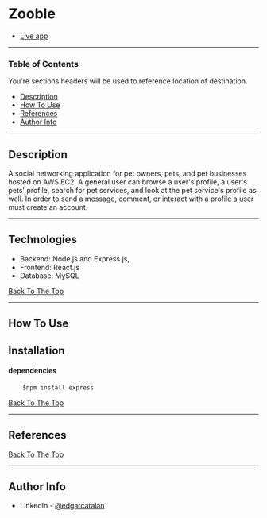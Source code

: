 # Zooble
- [Live app](https://zoou.app/)


---

### Table of Contents
You're sections headers will be used to reference location of destination.

- [Description](#description)
- [How To Use](#how-to-use)
- [References](#references)
- [Author Info](#author-info)

---

## Description

A social networking application for pet owners, pets, and pet businesses hosted on AWS EC2. A general user can browse a user's profile, a user's pets' profile, search for pet services, and look at the pet service's profile as well. In order to send a message, comment, or interact with a profile a user must create an account.
 

---

## Technologies

- Backend: Node.js and Express.js, 
- Frontend: React.js 
- Database: MySQL

[Back To The Top](#read-me-template)

---

## How To Use

## Installation


#### dependencies

```html
    $npm install express
```


[Back To The Top](#Table-of-Contents)

---

## References
[Back To The Top](#Table-of-Contents)

---


## Author Info

- LinkedIn - [@edgarcatalan](https://www.linkedin.com/in/edgarcatalan10/)
